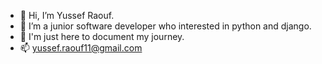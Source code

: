 - 👋 Hi, I’m Yussef Raouf.
- 👀 I’m a junior software developer who interested in python and django.
- 🌱 I'm just here to document my journey.
- 📫 yussef.raouf11@gmail.com
                     

<!---
yusseef/yusseef is a ✨ special ✨ repository because its `README.md` (this file) appears on your GitHub profile.
You can click the Preview link to take a look at your changes.
--->
